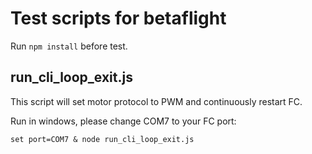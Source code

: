 # Test scripts for betaflight

Run `npm install` before test.

## run_cli_loop_exit.js

This script will set motor protocol to PWM and continuously restart FC.

Run in windows, please change COM7 to your FC port:

```
set port=COM7 & node run_cli_loop_exit.js
```